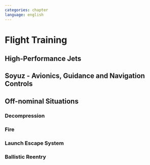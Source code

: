 ```yaml
---
categories: chapter
language: english
---
```


# Flight Training

## High-Performance Jets
## Soyuz - Avionics, Guidance and Navigation Controls
## Off-nominal Situations
### Decompression
### Fire
### Launch Escape System
### Ballistic Reentry
